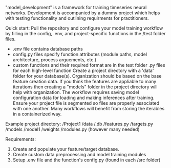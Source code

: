 "model_development" is a framework for training timeseries neural networks. Development is accompanied 
by a dummy project which helps with testing functionality and outlining requirments for practitioners.

Quick start:
Pull the repository and configure your model training workflow by filling in the config, .env, and 
project-specific functions in the /test folder files. 
   - .env file contains database paths
   - config.py files specify function attributes (module paths, model architecture, process arguements, etc.)
   - custom functions and their required format are in the test folder .py files for each high-level function
Create a project directory with a 'data' folder for your database(s). Organization should be based on the base
feature creation data. If you think the features are appliable to many iterations then creating a "models"
folder in the project directory will help with organization. The workflow requires saving model configuration
data for loading and making inferences after training. Ensure your project file is segmented so files are
properly associated with one another. Many workflows will benefit from storing the iterables in a containerized
way. 

Example project directory:
/Project1
  /data
    /.db
    /features.py
    /targets.py
  /models
    /model1
      /weights
      /modules.py (however many needed)

Requirements:
1. Create and populate your feature/target database.
2. Create custom data preprocessing and model training modules
3. Setup .env file and the function's config.py (found in each /src folder)
